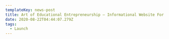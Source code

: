 ```yaml
---
templateKey: news-post
title: Art of Educational Entrepreneurship — Informational Website For Cancer Patients
date: 2020-08-22T04:44:07.279Z
tags:
  - Launch
---
```

